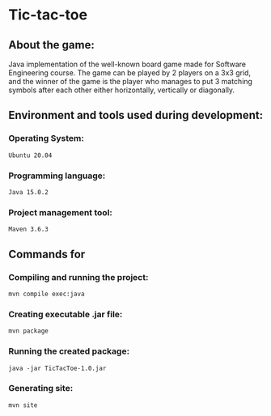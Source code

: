 # Tic-tac-toe

## About the game:

Java implementation of the well-known board game made for Software Engineering course.
The game can be played by 2 players on a 3x3 grid, and the winner of the game is the player 
who manages to put 3 matching symbols after each other either horizontally, vertically or diagonally.

## Environment and tools used during development:

### Operating System: 
    Ubuntu 20.04
### Programming language: 
    Java 15.0.2
### Project management tool: 
    Maven 3.6.3

## Commands for

### Compiling and running the project:
    mvn compile exec:java

### Creating executable .jar file:
    mvn package

### Running the created package:
    java -jar TicTacToe-1.0.jar

### Generating site:
    mvn site